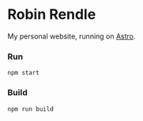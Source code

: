 # Robin Rendle

My personal website, running on [Astro](https://astro.build/).

### Run

```
npm start
```

### Build

```
npm run build
```
